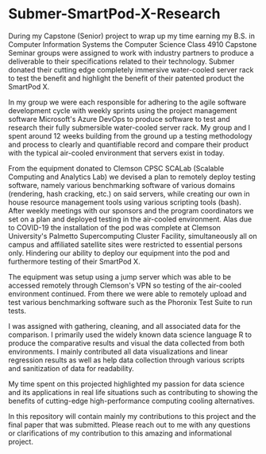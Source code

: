 # Submer-SmartPod-X-Research
During my Capstone (Senior) project to wrap up my time earning my B.S. in Computer Information Systems the Computer Science Class 4910 Capstone Seminar groups were assigned to work with industry partners to produce a deliverable to their specifications related to their technology. Submer donated their cutting edge completely immersive water-cooled server rack to test the benefit and highlight the benefit of their patented product the SmartPod X.  

In my group we were each responsible for adhering to the agile software development cycle with weekly sprints using the project management software Microsoft's Azure DevOps to produce software to test and research their fully submersible water-cooled server rack. My group and I spent around 12 weeks building from the ground up a testing methodology and process to clearly and quantifiable record and compare their product with the typical air-cooled environment that servers exist in today. 

From the equipment donated to Clemson CPSC SCALab (Scalable Computing and Analytics Lab) we devised a plan to remotely deploy testing software, namely various benchmarking software of various domains (rendering, hash cracking, etc.) on said servers, while creating our own in house resource management tools using various scripting tools (bash). After weekly meetings with our sponsors and the program coordinators we set on a plan and deployed testing in the air-cooled environment. Alas due to COVID-19 the installation of the pod was complete at Clemson University's Palmetto Supercomputing Cluster Facility, simultaneously all on campus and affiliated satellite sites were restricted to essential persons only. Hindering our ability to deploy our equipment into the pod and furthermore testing of their SmartPod X.

The equipment was setup using a jump server which was able to be accessed remotely through Clemson's VPN so testing of the air-cooled environment continued. From there we were able to remotely upload and test various benchmarking software such as the Phoronix Test Suite to run tests.

I was assigned with gathering, cleaning, and all associated data for the comparison. I primarily used the widely known data science language R to produce the comparative results and visual the data collected from both environments. I mainly contributed all data visualizations and linear regression results as well as help data collection through various scripts and sanitization of data for readability.

My time spent on this projected highlighted my passion for data science and its applications in real life situations such as contributing to showing the benefits of cutting-edge high-performance computing cooling alternatives.

In this repository will contain mainly my contributions to this project and the final paper that was submitted.
Please reach out to me with any questions or clarifications of my contribution to this amazing and informational project.

